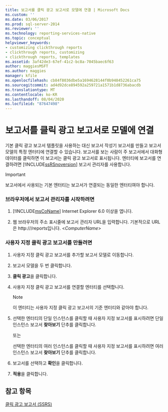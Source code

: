 ```yaml
---
title: 보고서를 클릭 광고 보고서로 모델에 연결 | Microsoft Docs
ms.custom: ''
ms.date: 03/06/2017
ms.prod: sql-server-2014
ms.reviewer: ''
ms.technology: reporting-services-native
ms.topic: conceptual
helpviewer_keywords:
- customizing clickthrough reports
- clickthrough reports, customizing
- clickthrough reports, templates
ms.assetid: 3af42de3-67ef-41c2-bc8a-7045baec6f63
author: maggiesMSFT
ms.author: maggies
manager: kfile
ms.openlocfilehash: cb84f8036dbe5a1694628144f0b948452261ca75
ms.sourcegitcommit: ad4d92dce894592a259721a1571b1d8736abacdb
ms.translationtype: MT
ms.contentlocale: ko-KR
ms.lasthandoff: 08/04/2020
ms.locfileid: "87647498"
---
```

# <a name="link-a-report-to-a-model-as-a-clickthrough-report"></a>보고서를 클릭 광고 보고서로 모델에 연결
  기본 클릭 광고 보고서 템플릿을 사용하는 대신 보고서 작성기 보고서를 만들고 보고서 모델의 특정 엔터티에 연결할 수 있습니다. 보고서를 보는 사람이 주 보고서에서 대화형 데이터를 클릭하면 이 보고서는 클릭 광고 보고서로 표시됩니다. 엔터티에 보고서를 연결하려면 [!INCLUDE[ssRSnoversion](../includes/ssrsnoversion-md.md)] 보고서 관리자를 사용합니다.  
  
> [!IMPORTANT]  
>  보고서에서 사용되는 기본 엔터티는 보고서가 연결되는 동일한 엔터티여야 합니다.  
  
### <a name="to-start-report-manager-from-a-browser"></a>브라우저에서 보고서 관리자를 시작하려면  
  
1.  [!INCLUDE[msCoName](../includes/msconame-md.md)] Internet Explorer 6.0 이상을 엽니다.  
  
2.  웹 브라우저의 주소 표시줄에 보고서 관리자 URL을 입력합니다. 기본적으로 URL은 http:///reports입니다. \<*ComputerName*>  
  
### <a name="to-create-a-customized-clickthrough-report"></a>사용자 지정 클릭 광고 보고서를 만들려면  
  
1.  사용자 지정 클릭 광고 보고서를 추가할 보고서 모델로 이동합니다.  
  
2.  보고서 모델을 두 번 클릭합니다.  
  
3.  **클릭 광고**을 클릭합니다.  
  
4.  사용자 지정 클릭 광고 보고서를 연결할 엔터티를 선택합니다.  
  
    > [!NOTE]  
    >  이 엔터티는 사용자 지정 클릭 광고 보고서의 기준 엔터티와 같아야 합니다.  
  
5.  선택한 엔터티의 단일 인스턴스를 클릭할 때 사용자 지정 보고서를 표시하려면 단일 인스턴스 보고서 **찾아보기** 단추를 클릭합니다.  
  
     또는  
  
     선택한 엔터티의 여러 인스턴스를 클릭할 때 사용자 지정 보고서를 표시하려면 여러 인스턴스 보고서 **찾아보기** 단추를 클릭합니다.  
  
6.  보고서를 선택하고 **확인**을 클릭합니다.  
  
7.  **적용**을 클릭합니다.  
  
## <a name="see-also"></a>참고 항목  
 [클릭 광고 보고서 &#40;SSRS&#41;](reports/clickthrough-reports-ssrs.md)  
  
  
